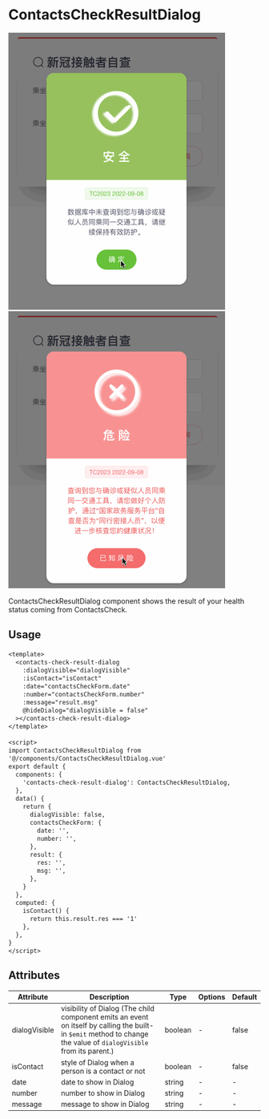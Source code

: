 # ContactsCheckResultDialog

![ContactsCheckResultDialog-safe-demo](images/ContactsCheckResultDialog-safe-demo.gif) ![ContactsCheckResultDialog-danger-demo](images/ContactsCheckResultDialog-danger-demo.gif)

ContactsCheckResultDialog component shows the result of your health status coming from ContactsCheck. 

## Usage

```vue
<template>
  <contacts-check-result-dialog
    :dialogVisible="dialogVisible"
    :isContact="isContact"
    :date="contactsCheckForm.date"
    :number="contactsCheckForm.number"
    :message="result.msg"
    @hideDialog="dialogVisible = false"
  ></contacts-check-result-dialog>
</template>

<script>
import ContactsCheckResultDialog from '@/components/ContactsCheckResultDialog.vue'
export default {
  components: {
    'contacts-check-result-dialog': ContactsCheckResultDialog,
  },
  data() {
    return {
      dialogVisible: false,
      contactsCheckForm: {
        date: '',
        number: '',
      },
      result: {
        res: '',
        msg: '',
      },
    }
  },
  computed: {
    isContact() {
      return this.result.res === '1'
    },
  },
}
</script>
```

## Attributes

| Attribute     | Description                                                  | Type    | Options | Default |
| ------------- | ------------------------------------------------------------ | ------- | ------- | ------- |
| dialogVisible | visibility of Dialog (The child component emits an event on itself by calling the built-in `$emit` method to change the value of `dialogVisible` from its parent.) | boolean | -       | false   |
| isContact     | style of Dialog when a person is a contact or not            | boolean | -       | false   |
| date          | date to show in Dialog                                       | string  | -       | -       |
| number        | number to show in Dialog                                     | string  | -       | -       |
| message       | message to show in Dialog                                    | string  | -       | -       |
